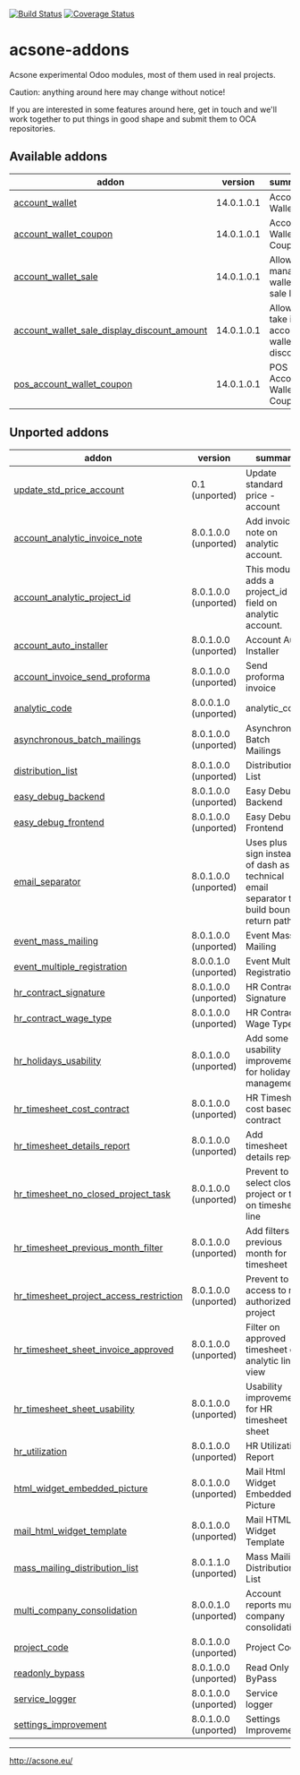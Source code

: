 [![Build Status](https://travis-ci.org/acsone/acsone-addons.svg?branch=master)](https://travis-ci.org/acsone/acsone-addons)
[![Coverage Status](https://coveralls.io/repos/acsone/acsone-addons/badge.png?branch=master)](https://coveralls.io/r/acsone/acsone-addons?branch=master)

acsone-addons
=============

Acsone experimental Odoo modules, most of them
used in real projects.

Caution: anything around here may change without notice!

If you are interested in some features around here,
get in touch and we'll work together to put things
in good shape and submit them to OCA repositories.

[//]: # (addons)

Available addons
----------------
addon | version | summary
--- | --- | ---
[account_wallet](account_wallet/) | 14.0.1.0.1 | Account Wallet
[account_wallet_coupon](account_wallet_coupon/) | 14.0.1.0.1 | Account Wallet Coupon
[account_wallet_sale](account_wallet_sale/) | 14.0.1.0.1 | Allows to manage wallet on sale level
[account_wallet_sale_display_discount_amount](account_wallet_sale_display_discount_amount/) | 14.0.1.0.1 | Allows to take into account wallet in discounts
[pos_account_wallet_coupon](pos_account_wallet_coupon/) | 14.0.1.0.1 | POS Account Wallet Coupon


Unported addons
---------------
addon | version | summary
--- | --- | ---
[update_std_price_account](__unported__/update_std_price_account/) | 0.1 (unported) | Update standard price - account
[account_analytic_invoice_note](account_analytic_invoice_note/) | 8.0.1.0.0 (unported) | Add invoice note on analytic account.
[account_analytic_project_id](account_analytic_project_id/) | 8.0.1.0.0 (unported) | This module adds a project_id field on analytic account.
[account_auto_installer](account_auto_installer/) | 8.0.1.0.0 (unported) | Account Auto Installer
[account_invoice_send_proforma](account_invoice_send_proforma/) | 8.0.1.0.0 (unported) | Send proforma invoice
[analytic_code](analytic_code/) | 8.0.0.1.0 (unported) | analytic_code
[asynchronous_batch_mailings](asynchronous_batch_mailings/) | 8.0.1.0.0 (unported) | Asynchronous Batch Mailings
[distribution_list](distribution_list/) | 8.0.1.0.0 (unported) | Distribution List
[easy_debug_backend](easy_debug_backend/) | 8.0.1.0.0 (unported) | Easy Debug Backend
[easy_debug_frontend](easy_debug_frontend/) | 8.0.1.0.0 (unported) | Easy Debug Frontend
[email_separator](email_separator/) | 8.0.1.0.0 (unported) | Uses plus sign instead of dash as technical email separator to build bounce return paths
[event_mass_mailing](event_mass_mailing/) | 8.0.1.0.0 (unported) | Event Mass Mailing
[event_multiple_registration](event_multiple_registration/) | 8.0.0.1.0 (unported) | Event Multiple Registration
[hr_contract_signature](hr_contract_signature/) | 8.0.1.0.0 (unported) | HR Contract Signature
[hr_contract_wage_type](hr_contract_wage_type/) | 8.0.1.0.0 (unported) | HR Contract Wage Type
[hr_holidays_usability](hr_holidays_usability/) | 8.0.1.0.0 (unported) | Add some usability improvements for holidays management
[hr_timesheet_cost_contract](hr_timesheet_cost_contract/) | 8.0.1.0.0 (unported) | HR Timesheet cost based on contract
[hr_timesheet_details_report](hr_timesheet_details_report/) | 8.0.1.0.0 (unported) | Add timesheet details report
[hr_timesheet_no_closed_project_task](hr_timesheet_no_closed_project_task/) | 8.0.1.0.0 (unported) | Prevent to select closed project or task on timesheet line
[hr_timesheet_previous_month_filter](hr_timesheet_previous_month_filter/) | 8.0.1.0.0 (unported) | Add filters for previous month for timesheet
[hr_timesheet_project_access_restriction](hr_timesheet_project_access_restriction/) | 8.0.1.0.0 (unported) | Prevent to access to not authorized project
[hr_timesheet_sheet_invoice_approved](hr_timesheet_sheet_invoice_approved/) | 8.0.1.0.0 (unported) | Filter on approved timesheet on analytic line view
[hr_timesheet_sheet_usability](hr_timesheet_sheet_usability/) | 8.0.1.0.0 (unported) | Usability improvements for HR timesheet sheet
[hr_utilization](hr_utilization/) | 8.0.1.0.0 (unported) | HR Utilization Report
[html_widget_embedded_picture](html_widget_embedded_picture/) | 8.0.1.0.0 (unported) | Mail Html Widget Embedded Picture
[mail_html_widget_template](mail_html_widget_template/) | 8.0.1.0.0 (unported) | Mail HTML Widget Template
[mass_mailing_distribution_list](mass_mailing_distribution_list/) | 8.0.1.1.0 (unported) | Mass Mailing Distribution List
[multi_company_consolidation](multi_company_consolidation/) | 8.0.0.1.0 (unported) | Account reports multi company consolidation
[project_code](project_code/) | 8.0.1.0.0 (unported) | Project Code
[readonly_bypass](readonly_bypass/) | 8.0.1.0.0 (unported) | Read Only ByPass
[service_logger](service_logger/) | 8.0.1.0.0 (unported) | Service logger
[settings_improvement](settings_improvement/) | 8.0.1.0.0 (unported) | Settings Improvement

[//]: # (end addons)

---

http://acsone.eu/
